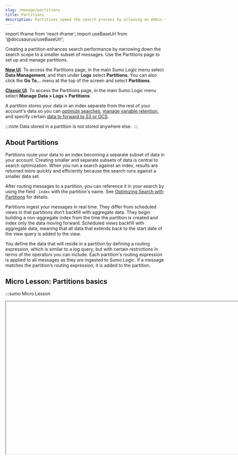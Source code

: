 ```yaml
---
slug: /manage/partitions
title: Partitions
description: Partitions speed the search process by allowing an Admin to filter a subset of the log messages in an index.
---
```


import Iframe from 'react-iframe';
import useBaseUrl from '@docusaurus/useBaseUrl';

Creating a partition enhances search performance by narrowing down the search scope to a smaller subset of messages. Use the Partitions page to set up and manage partitions. 

[**New UI**](/docs/get-started/sumo-logic-ui/). To access the Partitions page, in the main Sumo Logic menu select **Data Management**, and then under **Logs** select **Partitions**. You can also click the **Go To...** menu at the top of the screen and select **Partitions**. 

[**Classic UI**](/docs/get-started/sumo-logic-ui-classic). To access the Partitions page, in the main Sumo Logic menu select **Manage Data > Logs > Partitions**. 

A partition stores your data in an index separate from the rest of your account's data so you can [optimize searches](../../search/optimize-search-performance.md), [manage variable retention](manage-indexes-variable-retention.md), and specify certain [data to forward to S3 or GCS](../data-forwarding/forward-data-from-sumologic.md).

:::note
Data stored in a partition is not stored anywhere else. 
:::

## About Partitions

Partitions route your data to an index becoming a separate subset of data in your account. Creating smaller and separate subsets of data is central to search optimization. When you run a search against an index, results are returned more quickly and efficiently because the search runs against a smaller data set.

After routing messages to a partition, you can reference it in your search by using the field `_index` with the partition's name. See [Optimizing Search with Partitions](/docs/search/optimize-search-partitions) for details.

Partitions ingest your messages in real time. They differ from scheduled views in that partitions don’t backfill with aggregate data. They begin building a non-aggregate index from the time the partition is created and index only the data moving forward. Scheduled views backfill with aggregate data, meaning that all data that extends back to the start date of the view query is added to the view.

You define the data that will reside in a partition by defining a routing expression, which is similar to a log query, but with certain restrictions in terms of the operators you can include. Each partition's routing expression is applied to all messages as they are ingested to Sumo Logic. If a message matches the partition’s routing expression, it is added to the partition.

## Micro Lesson: Partitions basics

:::sumo Micro Lesson

<Iframe url="https://fast.wistia.net/embed/iframe/p0xs5l91jq?web_component=true&seo=true&videoFoam=false"
  width="854px"
  height="480px"
  title="Micro Lesson: Partitions Basics (New UI) Video"
  id="wistiaVideo"
  className="video-container"
  display="initial"
  position="relative"
  allow="autoplay; fullscreen"
  allowfullscreen
/>

:::

## Limitations 

* There is a limit of 50 partitions per account. (This excludes [decommissioned partitions](decommission-partition.md).)
* Partitions cannot be deleted, although you can [decommission](decommission-partition.md) them. This is because a partition may include log messages that aren’t stored anywhere else, so if it’s deleted, messages will be lost. If you no longer need a partition, you can decommission it.
* Partition names cannot start with `sumologic_`, an underscore `_`, or a hyphen (`-`).
* Partition routing rule length cannot exceed 2048 characters.

## Guides

In this section, we'll introduce the following concepts:

<div className="box-wrapper" >
<div className="box smallbox card">
  <div className="container">
  <a href={useBaseUrl('/docs/manage/partitions/run-search-against-partition')}><img src={useBaseUrl('img/icons/logs.png')} alt="icon" width="40"/><h4>Search a Partition</h4></a>
  <p>Learn how to run a search against data in a Partition.</p>
  </div>
</div>
<div className="box smallbox card">
  <div className="container">
  <a href={useBaseUrl('/docs/manage/partitions/edit-data-forwarding-destinations-partition')}><img src={useBaseUrl('img/icons/logs.png')} alt="icon" width="40"/><h4>Edit Data Forwarding Destinations for a Partition</h4></a>
  <p>Learn how to specify Data Forwarding settings for a Partition.</p>
  </div>
</div>
<div className="box smallbox card">
  <div className="container">
  <a href={useBaseUrl('/docs/manage/partitions/manage-indexes-variable-retention')}><img src={useBaseUrl('img/icons/logs.png')} alt="icon" width="40"/><h4>Manage Indexes with Variable Retention</h4></a>
  <p>Learn how to create Index Partitions and Scheduled Views to store your data.</p>
  </div>
</div>
<div className="box smallbox card">
  <div className="container">
  <a href={useBaseUrl('/docs/manage/partitions/decommission-partition')}><img src={useBaseUrl('img/icons/logs.png')} alt="icon" width="40"/><h4>Decommission a Partition</h4></a>
  <p>Learn how to decommission a Partition to keep it from being started.</p>
  </div>
</div>
</div>

